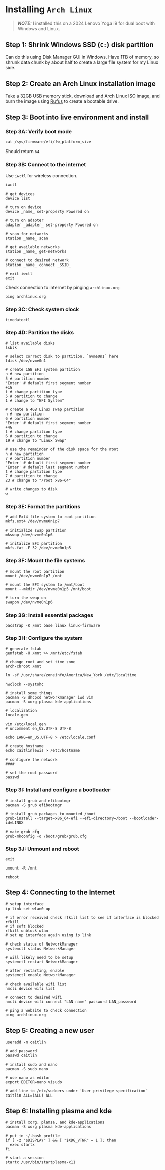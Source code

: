# Installing `Arch Linux`

> **_NOTE:_**  I installed this on a 2024 Lenovo Yoga i9 for dual boot with Windows and Linux.

## Step 1: Shrink Windows SSD (`C:`) disk partition 
Can do this using Disk Manager GUI in Windows. Have 1TB of memory, so shrunk data chunk by about half to create a large file system for my Linux side. 

## Step 2: Create an Arch Linux installation image
Take a 32GB USB memory stick, download and Arch Linux ISO image, and burn the image using [Rufus](https://rufus.ie/en/) to create a bootable drive. 

## Step 3: Boot into live environment and install

### Step 3A: Verify boot mode
```
cat /sys/firmware/efi/fw_platform_size
```
Should return `64`.

### Step 3B: Connect to the internet
Use `iwctl` for wireless connection.
```
iwctl

# get devices
device list

# turn on device
device _name_ set-property Powered on

# turn on adapter
adapter _adapter_ set-property Powered on

# scan for networks
station _name_ scan

# get available networks
station _name_ get-networks

# connect to desired network
station _name_ connect _SSID_

# exit iwctl
exit
```

Check connection to internet by pinging `archlinux.org`
```
ping archlinux.org
```

### Step 3C: Check system clock
```
timedatectl
```

### Step 4D: Partition the disks
```
# list available disks
lsblk

# select correct disk to partition, `nvme0n1` here
fdisk /dev/nvme0n1

# create 1GB EFI system partition
n # new partition 
5 # partition number
'Enter' # default first segment number
+1G
t # change partition type
5 # partition to change
1 # change to "EFI System"

# create a 4GB Linux swap partition
n # new partition 
6 # partition number
'Enter' # default first segment number
+4G
t # change partition type
6 # partition to change
19 # change to "Linux Swap"

# use the remainder of the disk space for the root
n # new partition 
7 # partition number
'Enter' # default first segment number
'Enter' # default last segment number
t # change partition type
7 # partition to change
23 # change to "/root x86-64"

# write changes to disk
w
```

### Step 3E: Format the partitions
```
# add Ext4 file system to root partition
mkfs.ext4 /dev/nvme0n1p7

# initialize swap partition
mkswap /dev/nvme0n1p6

# initalize EFI partition
mkfs.fat -F 32 /dev/nvme0n1p5
```

### Step 3F: Mount the file systems
```
# mount the root partition
mount /dev/nvme0n1p7 /mnt

# mount the EFI system to /mnt/boot
mount --mkdir /dev/nvme0n1p5 /mnt/boot

# turn the swap on
swapon /dev/nvme0n1p6
```

### Step 3G: Install essential packages
```
pacstrap -K /mnt base linux linux-firmware
```

### Step 3H: Configure the system
```
# generate fstab
genfstab -U /mnt >> /mnt/etc/fstab

# change root and set time zone
arch-chroot /mnt

ln -sf /usr/share/zoneinfo/America/New_York /etc/localtime

hwclock --systohc

# install some things
pacman -S dhcpcd networkmanager iwd vim
pacman -S xorg plasma kde-applications

# localization
locale-gen

vim /etc/local.gen
# uncomment en_US.UTF-8 UTF-8

echo LANG=en_US.UTF-8 > /etc/locale.conf

# create hostname
echo caitlinlewis > /etc/hostname

# configure the network
####

# set the root password
passwd
```

### Step 3I: Install and configure a bootloader
```
# install grub and efibootmgr
pacman -S grub efibootmgr

# install grub packages to mounted /boot
grub-install --target=x86_64-efi --efi-directory=/boot --bootloader-id=LINUX

# make grub cfg
grub-mkconfig -o /boot/grub/grub.cfg
```

### Step 3J: Unmount and reboot
```
exit

umount -R /mnt

reboot
```

## Step 4: Connecting to the Internet
```
# setup interface
ip link set wlan0 up

# if error received check rfkill list to see if interface is blocked
rfkill
# if soft blocked
rfkill unblock wlan
# set up interface again using ip link

# check status of NetworkManager
systemctl status NetworkManager

# will likely need to be setup
systemctl restart NetworkManager

# after restarting, enable
systemctl enable NetworkManager

# check available wifi list
nmcli device wifi list

# connect to desired wifi
nmcli device wifi connect "LAN name" password LAN_password

# ping a website to check connection
ping archlinux.org
```

## Step 5: Creating a new user
```
useradd -m caitlin

# add password
passwd caitlin

# install sudo and nano
pacman -S sudo nano

# use nano as editor
export EDITOR=nano visudo

# add line to /etc/sudoers under 'User privilege specification`
caitlin ALL=(ALL) ALL
```

## Step 6: Installing plasma and kde
```
# install xorg, plamsa, and kde-applications
pacman -S xorg plasma kde-applications

# put in ~/.bash_profile
if [ -z "$DISPLAY" ] && [ "$XDG_VTNR" = 1 ]; then
  exec startx
fi

# start a session 
startx /usr/bin/startplasma-x11
```
